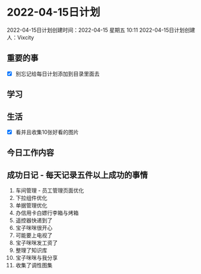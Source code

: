 # 2022-04-15日计划

2022-04-15日计划创建时间：2022-04-15 星期五  10:11
2022-04-15日计划创建人：Vixcity

## 重要的事
- [x] 别忘记给每日计划添加到目录里面去

## 学习

## 生活
- [x] 看并且收集10张好看的图片

## 今日工作内容

## 成功日记 - 每天记录五件以上成功的事情
1. 车间管理 - 员工管理页面优化
2. 下拉组件优化
3. 单据管理优化
4. 办信用卡白嫖行李箱与烤箱
5. 遥控器快递到了
6. 宝子咪咪很开心
7. 可能要上电视了
8. 宝子咪咪发工资了
9. 整理了知识库
10. 宝子咪咪与我分享
11. 收集了调性图集
